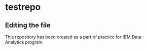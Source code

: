 # testrepo
## Editing the file
This repository has been created as a part of practice for IBM Data Analytics program
